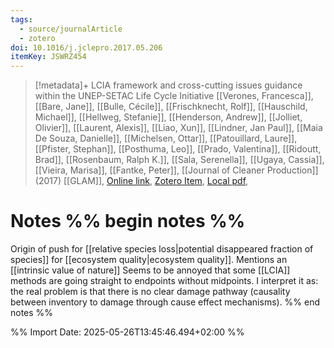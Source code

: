 ```yaml
---
tags:
  - source/journalArticle
  - zotero
doi: 10.1016/j.jclepro.2017.05.206
itemKey: JSWRZ454
---
```

>[!metadata]+
> LCIA framework and cross-cutting issues guidance within the UNEP-SETAC Life Cycle Initiative
> [[Verones, Francesca]], [[Bare, Jane]], [[Bulle, Cécile]], [[Frischknecht, Rolf]], [[Hauschild, Michael]], [[Hellweg, Stefanie]], [[Henderson, Andrew]], [[Jolliet, Olivier]], [[Laurent, Alexis]], [[Liao, Xun]], [[Lindner, Jan Paul]], [[Maia De Souza, Danielle]], [[Michelsen, Ottar]], [[Patouillard, Laure]], [[Pfister, Stephan]], [[Posthuma, Leo]], [[Prado, Valentina]], [[Ridoutt, Brad]], [[Rosenbaum, Ralph K.]], [[Sala, Serenella]], [[Ugaya, Cassia]], [[Vieira, Marisa]], [[Fantke, Peter]], 
> [[Journal of Cleaner Production]] (2017)
> [[GLAM]], 
> [Online link](https://linkinghub.elsevier.com/retrieve/pii/S0959652617311587), [Zotero Item](zotero://select/library/items/JSWRZ454), [Local pdf](file://C:/Users/aburg/Documents/references/zotero/storage/3QX2SPSR/Verones2017_LCIAframework.pdf), 

# Notes %% begin notes %%
Origin of push for [[relative species loss|potential disappeared fraction of species]] for [[ecosystem quality|ecosystem quality]].
Mentions an [[intrinsic value of nature]]
Seems to be annoyed that some [[LCIA]] methods are going straight to endpoints without midpoints. I interpret it as: the real problem is that there is no clear damage pathway (causality between inventory to damage through cause effect mechanisms).
%% end notes %%




%% Import Date: 2025-05-26T13:45:46.494+02:00 %%
